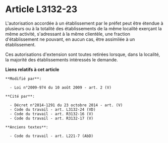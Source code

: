 # Article L3132-23

L'autorisation accordée à un établissement par le préfet peut être étendue à plusieurs ou à la totalité des établissements de
la même localité exerçant la même activité, s'adressant à la même clientèle, une fraction d'établissement ne pouvant, en
aucun cas, être assimilée à un établissement.

Ces autorisations d'extension sont toutes retirées lorsque, dans la localité, la majorité des établissements intéressés le
demande.

**Liens relatifs à cet article**

	**Modifié par**:

	  - Loi n°2009-974 du 10 août 2009 - art. 2 (V)

	**Cité par**:

	  - Décret n°2014-1291 du 23 octobre 2014 - art. (V)
	  - Code du travail - art. L3132-24 (VD)
	  - Code du travail - art. R3132-16 (V)
	  - Code du travail - art. R3132-17 (V)

	**Anciens textes**:

	  - Code du travail - art. L221-7 (AbD)
